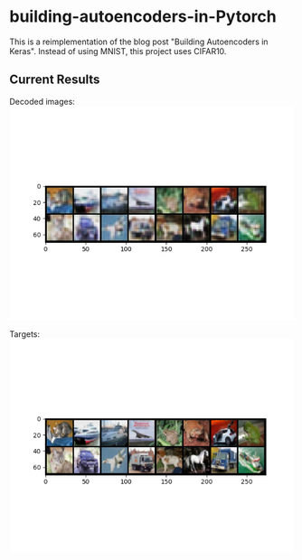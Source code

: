 # building-autoencoders-in-Pytorch
This is a reimplementation of the blog post "Building Autoencoders in Keras". Instead of using MNIST, this project uses CIFAR10.

## Current Results
Decoded images:  
![decode](/weights/decoded_img.png)

Targets:  
![decode](/weights/target.png)
